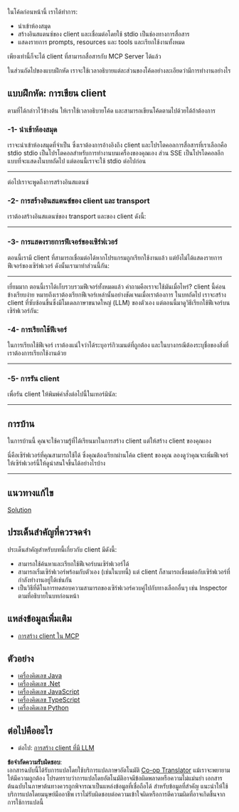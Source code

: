 <!--
CO_OP_TRANSLATOR_METADATA:
{
  "original_hash": "2342baa570312086fc19edcf41320250",
  "translation_date": "2025-06-17T15:49:16+00:00",
  "source_file": "03-GettingStarted/02-client/README.md",
  "language_code": "th"
}
-->
ในโค้ดก่อนหน้านี้ เราได้ทำการ:

- นำเข้าห้องสมุด
- สร้างอินสแตนซ์ของ client และเชื่อมต่อโดยใช้ stdio เป็นช่องทางการสื่อสาร
- แสดงรายการ prompts, resources และ tools และเรียกใช้งานทั้งหมด

เพียงเท่านี้ก็จะได้ client ที่สามารถสื่อสารกับ MCP Server ได้แล้ว

ในส่วนถัดไปของแบบฝึกหัด เราจะใช้เวลาอธิบายแต่ละส่วนของโค้ดอย่างละเอียดว่ามีการทำงานอย่างไร

## แบบฝึกหัด: การเขียน client

ตามที่ได้กล่าวไว้ข้างต้น ให้เราใช้เวลาอธิบายโค้ด และสามารถเขียนโค้ดตามไปด้วยได้ถ้าต้องการ

### -1- นำเข้าห้องสมุด

เราจะนำเข้าห้องสมุดที่จำเป็น ซึ่งเราต้องการอ้างอิงถึง client และโปรโตคอลการสื่อสารที่เราเลือกคือ stdio stdio เป็นโปรโตคอลสำหรับการทำงานบนเครื่องของคุณเอง ส่วน SSE เป็นโปรโตคอลอีกแบบที่จะแสดงในบทถัดไป แต่ตอนนี้เราจะใช้ stdio ต่อไปก่อน

---

ต่อไปเราจะพูดถึงการสร้างอินสแตนซ์

### -2- การสร้างอินสแตนซ์ของ client และ transport

เราต้องสร้างอินสแตนซ์ของ transport และของ client ดังนี้:

---

### -3- การแสดงรายการฟีเจอร์ของเซิร์ฟเวอร์

ตอนนี้เรามี client ที่สามารถเชื่อมต่อได้หากโปรแกรมถูกเรียกใช้งานแล้ว แต่ยังไม่ได้แสดงรายการฟีเจอร์ของเซิร์ฟเวอร์ ดังนั้นเรามาทำส่วนนี้กัน:

---

เยี่ยมมาก ตอนนี้เราได้เก็บรวบรวมฟีเจอร์ทั้งหมดแล้ว คำถามคือเราจะใช้มันเมื่อไหร่? client นี้ค่อนข้างเรียบง่าย หมายถึงเราต้องเรียกฟีเจอร์เหล่านั้นอย่างชัดเจนเมื่อเราต้องการ ในบทถัดไป เราจะสร้าง client ที่ซับซ้อนขึ้นซึ่งมีโมเดลภาษาขนาดใหญ่ (LLM) ของตัวเอง แต่ตอนนี้มาดูวิธีเรียกใช้ฟีเจอร์บนเซิร์ฟเวอร์กัน:

### -4- การเรียกใช้ฟีเจอร์

ในการเรียกใช้ฟีเจอร์ เราต้องแน่ใจว่าได้ระบุอาร์กิวเมนต์ที่ถูกต้อง และในบางกรณีต้องระบุชื่อของสิ่งที่เราต้องการเรียกใช้งานด้วย

---

### -5- การรัน client

เพื่อรัน client ให้พิมพ์คำสั่งต่อไปนี้ในเทอร์มินัล:

---

## การบ้าน

ในการบ้านนี้ คุณจะใช้ความรู้ที่ได้เรียนมาในการสร้าง client แต่ให้สร้าง client ของคุณเอง

นี่คือเซิร์ฟเวอร์ที่คุณสามารถใช้ได้ ซึ่งคุณต้องเรียกผ่านโค้ด client ของคุณ ลองดูว่าคุณจะเพิ่มฟีเจอร์ให้เซิร์ฟเวอร์นี้ให้ดูน่าสนใจขึ้นได้อย่างไรบ้าง

---

## แนวทางแก้ไข

[Solution](./solution/README.md)

## ประเด็นสำคัญที่ควรจดจำ

ประเด็นสำคัญสำหรับบทนี้เกี่ยวกับ client มีดังนี้:

- สามารถใช้ค้นหาและเรียกใช้ฟีเจอร์บนเซิร์ฟเวอร์ได้
- สามารถเริ่มเซิร์ฟเวอร์พร้อมกับตัวเอง (เช่นในบทนี้) แต่ client ก็สามารถเชื่อมต่อกับเซิร์ฟเวอร์ที่กำลังทำงานอยู่ได้เช่นกัน
- เป็นวิธีที่ดีในการทดสอบความสามารถของเซิร์ฟเวอร์ควบคู่ไปกับทางเลือกอื่นๆ เช่น Inspector ตามที่อธิบายในบทก่อนหน้า

## แหล่งข้อมูลเพิ่มเติม

- [การสร้าง client ใน MCP](https://modelcontextprotocol.io/quickstart/client)

## ตัวอย่าง

- [เครื่องคิดเลข Java](../samples/java/calculator/README.md)
- [เครื่องคิดเลข .Net](../../../../03-GettingStarted/samples/csharp)
- [เครื่องคิดเลข JavaScript](../samples/javascript/README.md)
- [เครื่องคิดเลข TypeScript](../samples/typescript/README.md)
- [เครื่องคิดเลข Python](../../../../03-GettingStarted/samples/python)

## ต่อไปคืออะไร

- ต่อไป: [การสร้าง client ที่มี LLM](/03-GettingStarted/03-llm-client/README.md)

**ข้อจำกัดความรับผิดชอบ**:  
เอกสารฉบับนี้ได้รับการแปลโดยใช้บริการแปลภาษาอัตโนมัติ [Co-op Translator](https://github.com/Azure/co-op-translator) แม้เราจะพยายามให้มีความถูกต้อง โปรดทราบว่าการแปลโดยอัตโนมัติอาจมีข้อผิดพลาดหรือความไม่แม่นยำ เอกสารต้นฉบับในภาษาต้นทางควรถูกพิจารณาเป็นแหล่งข้อมูลที่เชื่อถือได้ สำหรับข้อมูลที่สำคัญ แนะนำให้ใช้บริการแปลโดยมนุษย์มืออาชีพ เราไม่รับผิดชอบต่อความเข้าใจผิดหรือการตีความผิดที่อาจเกิดขึ้นจากการใช้การแปลนี้